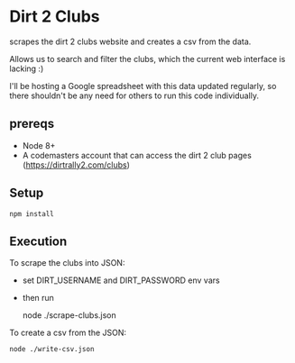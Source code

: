 # Dirt 2 Clubs
scrapes the dirt 2 clubs website and creates a csv from the data.

Allows us to search and filter the clubs, which the current web interface is lacking :)

I'll be hosting a Google spreadsheet with this data updated regularly,
so there shouldn't be any need for others to run this code individually.

## prereqs

* Node 8+
* A codemasters account that can access the dirt 2 club pages (https://dirtrally2.com/clubs)

## Setup

    npm install
    
## Execution

To scrape the clubs into JSON:
* set DIRT_USERNAME and DIRT_PASSWORD env vars
* then run

    
    node ./scrape-clubs.json
    
To create a csv from the JSON:

    node ./write-csv.json
    
 
